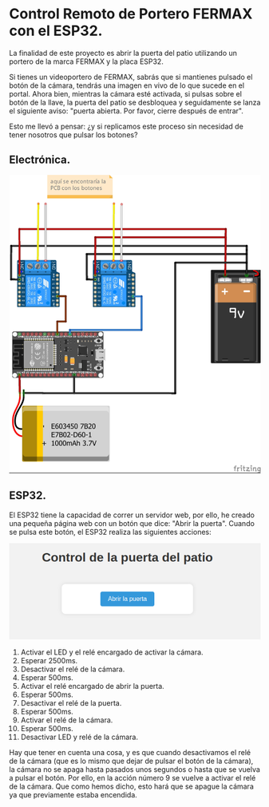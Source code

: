 # Control Remoto de Portero FERMAX con el ESP32.

La finalidad de este proyecto es abrir la puerta del patio utilizando un portero de la marca FERMAX y la placa ESP32.


Si tienes un videoportero de FERMAX, sabrás que si mantienes pulsado el botón de la cámara, tendrás una imagen en vivo de lo que sucede en el portal. Ahora bien, mientras la cámara esté activada, si pulsas sobre el botón de la llave, la puerta del patio se desbloquea y seguidamente se lanza el siguiente aviso: "puerta abierta. Por favor, cierre después de entrar".

Esto me llevó a pensar: ¿y si replicamos este proceso sin necesidad de tener nosotros que pulsar los botones?

## Electrónica.

![schematics](img/Schematic_bb.jpg)

## ESP32.

El ESP32 tiene la capacidad de correr un servidor web, por ello, he creado una pequeña página web con un botón que dice: "Abrir la puerta". Cuando se pulsa este botón, el ESP32 realiza las siguientes acciones:

![webPage](img/webPage.png)
1. Activar el LED y el relé encargado de activar la cámara.
2. Esperar 2500ms.
3. Desactivar el relé de la cámara.
4. Esperar 500ms.
5. Activar el relé encargado de abrir la puerta.
6. Esperar 500ms.
7. Desactivar el relé de la puerta.
8. Esperar 500ms.
9. Activar el relé de la cámara.
10. Esperar 500ms.
11. Desactivar LED y relé de la cámara.

Hay que tener en cuenta una cosa, y es que cuando desactivamos el relé de la cámara (que es lo mismo que dejar de pulsar el botón de la cámara), la cámara no se apaga hasta pasados unos segundos o hasta que se vuelva a pulsar el botón. Por ello, en la acción número 9 se vuelve a activar el relé de la cámara. Que como hemos dicho, esto hará que se apague la cámara ya que previamente estaba encendida.
